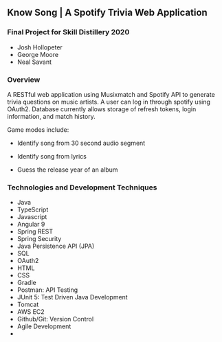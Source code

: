 ## Know Song | A Spotify Trivia Web Application
### Final Project for Skill Distillery 2020

- Josh Hollopeter
- George Moore
- Neal Savant

### Overview
A RESTful web application using Musixmatch and Spotify API to generate trivia questions on music artists. A user can log in through spotify using OAuth2. Database currently allows storage of refresh tokens, login information, and match history.

Game modes include: 

- Identify song from 30 second audio segment 

- Identify song from lyrics

- Guess the release year of an album

### Technologies and Development Techniques
- Java 
- TypeScript 
- Javascript
- Angular 9 
- Spring REST
- Spring Security
- Java Persistence API (JPA)
- SQL 
- OAuth2
- HTML 
- CSS 
- Gradle 
- Postman: API Testing
- JUnit 5: Test Driven Java Development
- Tomcat
- AWS EC2
- Github/Git: Version Control
- Agile Development
- 

